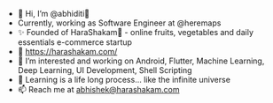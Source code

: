 - 👋 Hi, I’m @abhiditi🔱
- Currently, working as Software Engineer at @heremaps
- ✨ Founded of HaraShakam🌿 - online fruits, vegetables and daily essentials e-commerce startup
- 🔗 https://harashakam.com/
- 👀 I’m interested and working on Android, Flutter, Machine Learning, Deep Learning, UI Development, Shell Scripting
- 🌱 Learning is a life long process... like the infinite universe
- 📫 Reach me at abhishek@harashakam.com

<!---
abhiditi/abhiditi is a ✨ special ✨ repository because its `README.md` (this file) appears on your GitHub profile.
You can click the Preview link to take a look at your changes.
--->
